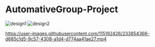 # AutomativeGroup-Project


![design1](https://user-images.githubusercontent.com/115192426/233854841-e47254cf-9747-4525-9cab-690684db030e.png)
![design2](https://user-images.githubusercontent.com/115192426/233854842-5d7837bc-026b-49b4-881f-a1cefb1f56b3.png)



https://user-images.githubusercontent.com/115192426/233854366-d685c1d5-9c57-4308-a1d4-d774aa41ae27.mp4

